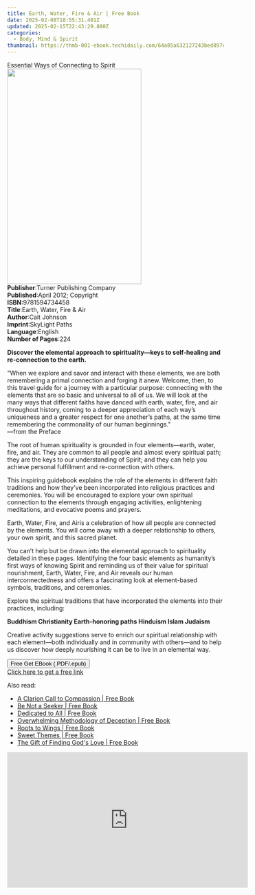 ```yaml
---
title: Earth, Water, Fire & Air | Free Book
date: 2025-02-08T18:55:31.401Z
updated: 2025-02-15T22:43:29.880Z
categories:
  - Body, Mind & Spirit
thumbnail: https://thmb-001-ebook.techidaily.com/64a85a632127243bed897e52f9920b366280b8157054959cac7aa37ae6e71374.jpg
---
```

<main id="book-container">
  <div class="flex flex-col">
    <div class="book-brief flex-1 py-6 px-4 sm:p-6 md:py-10 md:px-8">
      <!-- brief-->
      <div class="book-brief-main">Essential Ways of Connecting to Spirit</div>
    </div>
    <div
      class="book-meta-info flex-1 grid gap-4 col-start-1 col-end-3 row-start-1 sm:mb-6 sm:grid-cols-4 lg:gap-6 lg:col-start-2 lg:row-end-6 lg:row-span-6 lg:mb-0"
    >
      <div
        class="book-meta-info-left place-content-center mt-4 p-4 text-sm leading-6 col-start-2 col-span-2 dark:text-slate-400"
      >
        <img
          class="w-full h-500 object-cover rounded-lg sm:h-255 sm:col-span-2 lg:col-span-full"
          src="https://img-001-ebook.techidaily.com/af5ca0c004c7daf30e30b86f847362d2a17491f60e81654a0972876d3b7db833.jpg"
          alt=""
          width="312"
          height="500"
        />
      </div>
      <div
        class="book-meta-info-right mt-2 col-start-1 row-start-2 col-span-3 self-center"
      >
        <!-- meta data  -->
        <div class="flex flex-col px-4 md:px-8">
          <div class="flex-1">
            <strong>Publisher</strong>:<span class="px-2"
              >Turner Publishing Company</span
            >
          </div>
          <div class="flex-1">
            <strong>Published</strong>:<span class="px-2"
              >April 2012; Copyright</span
            >
          </div>
          <div class="flex-1">
            <strong>ISBN</strong>:<span class="px-2">9781594734458</span>
          </div>
          <div class="flex-1">
            <strong>Title</strong>:<span class="px-2"
              >Earth, Water, Fire &amp; Air</span
            >
          </div>
          <div class="flex-1">
            <strong>Author</strong>:<span class="px-2">Cait Johnson</span>
          </div>
          <div class="flex-1">
            <strong>Imprint</strong>:<span class="px-2">SkyLight Paths</span>
          </div>
          <div class="flex-1">
            <strong>Language</strong>:<span class="px-2">English</span>
          </div>
          <div class="flex-1">
            <strong>Number of Pages</strong>:<span class="px-2">224</span>
          </div>
        </div>
      </div>
    </div>
    <div class="book-description flex-1 py-6 px-4 sm:p-6 md:py-10 md:px-8">
      <div class="book-description-main">
        <div accordion-content="" id="description">
          <p>
            <b>
              Discover the elemental approach to spirituality—keys to
              self-healing and re-connection to the earth.</b
            >
          </p>
          <p>
            "When we explore and savor and interact with these elements, we are
            both remembering a primal connection and forging it anew. Welcome,
            then, to this travel guide for a journey with a particular purpose:
            connecting with the elements that are so basic and universal to all
            of us. We will look at the many ways that different faiths have
            danced with earth, water, fire, and air throughout history, coming
            to a deeper appreciation of each way’s uniqueness and a greater
            respect for one another’s paths, at the same time remembering the
            commonality of our human beginnings."<br />
            —from the Preface
          </p>
          <p>
            The root of human spirituality is grounded in four elements—earth,
            water, fire, and air. They are common to all people and almost every
            spiritual path; they are the keys to our understanding of Spirit;
            and they can help you achieve personal fulfillment and re-connection
            with others.
          </p>
          <p>
            This inspiring guidebook explains the role of the elements in
            different faith traditions and how they’ve been incorporated into
            religious practices and ceremonies. You will be encouraged to
            explore your own spiritual connection to the elements through
            engaging activities, enlightening meditations, and evocative poems
            and prayers.
          </p>
          <p>
            Earth, Water, Fire, and Air<span class="text10"
              >is a celebration of how all people are connected by the elements.
              You will come away with a deeper relationship to others, your own
              spirit, and this sacred planet.
            </span>
          </p>
          <p>
            You can’t help but be drawn into the elemental approach to
            spirituality detailed in these pages. Identifying the four basic
            elements as humanity’s first ways of knowing Spirit and reminding us
            of their value for spiritual nourishment, Earth, Water, Fire, and
            Air reveals our human interconnectedness and offers a fascinating
            look at element-based symbols, traditions, and ceremonies.
          </p>
          <p>
            Explore the spiritual traditions that have incorporated the elements
            into their practices, including:
          </p>
          <p>
            <b>
              Buddhism Christianity Earth-honoring paths Hinduism Islam Judaism
            </b>
          </p>
          <p>
            Creative activity suggestions serve to enrich our spiritual
            relationship with each element—both individually and in community
            with others—and to help us discover how deeply nourishing it can be
            to live in an elemental way.
          </p>
        </div>
        <div class="accordion-fader"></div>
      </div>
    </div>
    <div class="book-excerpts flex-1 py-6 px-4 sm:p-6 md:py-10 md:px-8"></div>
    <div
      class="book-about-author flex-1 py-6 px-4 sm:p-6 md:py-10 md:px-8"
    ></div>
    <div class="book-free-get flex-1 py-6 px-4 sm:p-6 md:py-10 md:px-8">
      <button
        id="btn-free-get"
        class="bg-blue-500 hover:bg-blue-700 text-white font-bold py-2 px-4 rounded"
      >
        Free Get EBook (.PDF/.epub)
      </button>
      <div id="countdown-display" class="px-2 text-lg mt-2"></div>
      <a
        id="free-link"
        class="hidden bg-blue-500 hover:bg-blue-700 text-white font-bold py-2 px-4 rounded"
        href="https://www.ebooks.com/en-us/book/96499243/earth-water-fire-air/cait-johnson/"
        target="_blank"
        >Click here to get a free link</a
      >
    </div>
    <script>
      let countdownTime = 0;
      let countdownInterval = null;
      document
        .getElementById('btn-free-get')
        .addEventListener('click', startCountdown);
      function startCountdown() {
        countdownTime = new Date().getTime() + 60000 * 3;
        countdownInterval = setInterval(updateCountdown, 1000);
        document.getElementById('btn-free-get').disabled = true;
        document
          .getElementById('btn-free-get')
          .classList.add('bg-gray-500', 'cursor-not-allowed');
      }
      function updateCountdown() {
        let currentTime = new Date().getTime();
        let timeLeft = countdownTime - currentTime;
        let secondsLeft = Math.floor(timeLeft / 1000);
        document.getElementById('countdown-display').innerHTML =
          `Remaining time: ${secondsLeft} seconds.`;
        if (secondsLeft <= 0) {
          clearInterval(countdownInterval);
          document.getElementById('btn-free-get').classList.add('hidden');
          document.getElementById('free-link').classList.remove('hidden');
          document.getElementById('countdown-display').innerHTML = '';
        }
      }
    </script>
  </div>
</main>

<ins class="adsbygoogle"
      style="display:block"
      data-ad-client="ca-pub-7571918770474297"
      data-ad-slot="8358498916"
      data-ad-format="auto"
      data-full-width-responsive="true"></ins>
    

<span class="atpl-alsoreadstyle">Also read:</span>
<div><ul>
<li><a href="https://novels-ebooks.techidaily.com/210162791-9781684564170-a-clarion-call-to-compassion/"><u>A Clarion Call to Compassion | Free Book</u></a></li>
<li><a href="https://novels-ebooks.techidaily.com/210163142-9781646283767-be-not-a-seeker/"><u>Be Not a Seeker | Free Book</u></a></li>
<li><a href="https://novels-ebooks.techidaily.com/210163162-9781640270527-dedicated-to-all/"><u>Dedicated to All | Free Book</u></a></li>
<li><a href="https://novels-ebooks.techidaily.com/210162461-9781645449973-overwhelming-methodology-of-deception/"><u>Overwhelming Methodology of Deception | Free Book</u></a></li>
<li><a href="https://novels-ebooks.techidaily.com/210163370-9781635683011-roots-to-wings/"><u>Roots to Wings | Free Book</u></a></li>
<li><a href="https://novels-ebooks.techidaily.com/210162452-9781644626139-sweet-themes/"><u>Sweet Themes | Free Book</u></a></li>
<li><a href="https://novels-ebooks.techidaily.com/210162653-9781642981490-the-gift-of-finding-gods-love/"><u>The Gift of Finding God's Love | Free Book</u></a></li>
</ul></div>

<!-- affiliate ads begin -->
<iframe width="560" height="315" src="https://www.youtube.com/embed/gSKkJrJ57EA?si=WDOmInPE9EgQa_tB" title="YouTube video player" frameborder="0" allow="accelerometer; autoplay; clipboard-write; encrypted-media; gyroscope; picture-in-picture; web-share" referrerpolicy="strict-origin-when-cross-origin" allowfullscreen></iframe>
<!-- affiliate ads end -->

